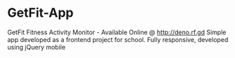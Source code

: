 # GetFit-App
GetFit Fitness Activity Monitor - Available Online @ http://deno.rf.gd
Simple app developed as a frontend project for school. Fully responsive, developed using jQuery mobile
